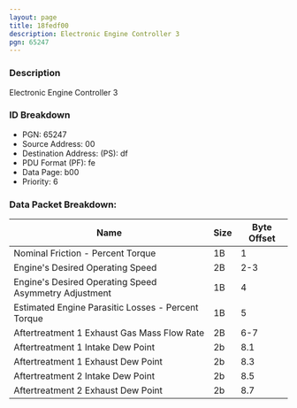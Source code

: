 ```yaml
---
layout: page
title: 18fedf00
description: Electronic Engine Controller 3
pgn: 65247
---
```


### Description

Electronic Engine Controller 3

### ID Breakdown
* PGN: 65247
* Source Address: 00
* Destination Address: (PS): df
* PDU Format (PF): fe
* Data Page: b00
* Priority: 6
### Data Packet Breakdown:

| Name | Size | Byte Offset |
| ---- | ---- | ----------- |
| Nominal Friction - Percent Torque | 1B | 1 |
| Engine's Desired Operating Speed | 2B | 2-3 |
| Engine's Desired Operating Speed Asymmetry Adjustment | 1B | 4 |
| Estimated Engine Parasitic Losses - Percent Torque | 1B | 5 |
| Aftertreatment 1 Exhaust Gas Mass Flow Rate | 2B | 6-7 |
| Aftertreatment 1 Intake Dew Point | 2b | 8.1 |
| Aftertreatment 1 Exhaust Dew Point | 2b | 8.3 |
| Aftertreatment 2 Intake Dew Point | 2b | 8.5 |
| Aftertreatment 2 Exhaust Dew Point | 2b | 8.7 |
